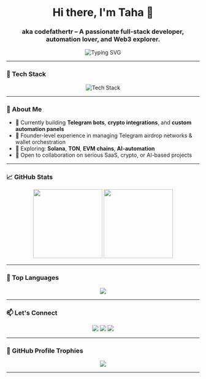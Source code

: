 <h1 align="center">Hi there, I'm Taha 👋</h1>
<h3 align="center">aka <strong>codefathertr</strong> – A passionate full-stack developer, automation lover, and Web3 explorer.</h3>

<p align="center">
  <img src="https://readme-typing-svg.demolab.com/?lines=Full-stack%20Developer;Web3%20Enthusiast;Telegram%20Bot%20Master;Automation%20Engineer;Always%20learning%20new%20techs...&center=true&width=500&height=45&color=58A6FF&vCenter=true&size=22" alt="Typing SVG" />
</p>

---

### 🧰 Tech Stack

<p align="center">
  <img src="https://skillicons.dev/icons?i=python,php,js,html,css,react,nextjs,nodejs,mysql,sqlite,linux,bash,git,github&perline=7" alt="Tech Stack" />
</p>

---

### 🚀 About Me

- 🔭 Currently building **Telegram bots**, **crypto integrations**, and **custom automation panels**
- 💼 Founder-level experience in managing Telegram airdrop networks & wallet orchestration
- 🧠 Exploring: **Solana**, **TON**, **EVM chains**, **AI-automation**
- 🤝 Open to collaboration on serious SaaS, crypto, or AI-based projects

---

### 📈 GitHub Stats

<p align="center">
  <img src="https://github-readme-stats.vercel.app/api?username=codefathertr&show_icons=true&theme=github_dark&hide_border=true&rank_icon=github&include_all_commits=true&count_private=true" height="180px"/>
  <img src="https://github-readme-streak-stats.herokuapp.com?user=codefathertr&theme=github-dark&hide_border=true" height="180px"/>
</p>

---

### 🧠 Top Languages

<p align="center">
  <img src="https://github-readme-stats.vercel.app/api/top-langs/?username=codefathertr&layout=compact&theme=github_dark&hide_border=true" />
</p>

---

### 📫 Let's Connect

<p align="center">
  <a href="mailto:seninmailin@gmail.com"><img src="https://img.shields.io/badge/email-%23EA4335.svg?&style=for-the-badge&logo=gmail&logoColor=white"/></a>
  <a href="https://t.me/codefathertr"><img src="https://img.shields.io/badge/Telegram-2CA5E0?style=for-the-badge&logo=telegram&logoColor=white"/></a>
  <a href="https://linkedin.com/in/taha"><img src="https://img.shields.io/badge/LinkedIn-0077B5?style=for-the-badge&logo=linkedin&logoColor=white"/></a>
</p>

---

### 🎨 GitHub Profile Trophies

<p align="center">
  <img src="https://github-profile-trophy.vercel.app/?username=codefathertr&theme=algolia&column=7&margin-w=10&margin-h=10" />
</p>

---

 
